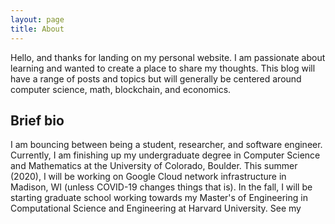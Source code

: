 ```yaml
---
layout: page
title: About
---
```


Hello, and thanks for landing on my personal website. I am passionate about learning and wanted to create a place to share my thoughts.
This blog will have a range of posts and topics but will generally be centered around computer science, math, blockchain, and economics.


## Brief bio
I am bouncing between being a student, researcher, and software engineer. Currently, I am finishing up my undergraduate degree in Computer Science and Mathematics at the University of Colorado, Boulder. This summer (2020), I will be working on Google Cloud network infrastructure in Madison, WI (unless COVID-19 changes things that is). In the fall, I will be starting graduate school working towards my Master's of Engineering in Computational Science and Engineering at Harvard University. See my 